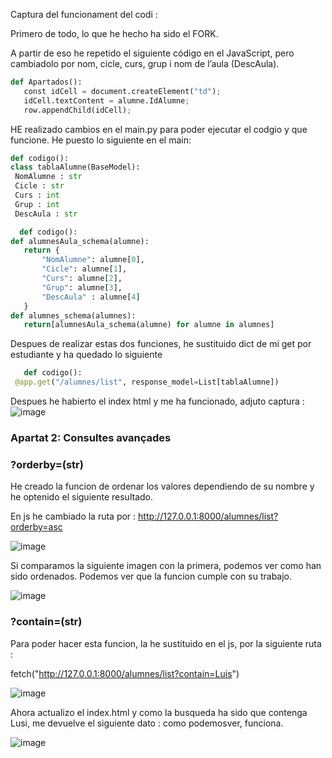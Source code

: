 Captura del funcionament del codi : 



Primero de todo, lo que he hecho ha sido el FORK.

A partir de eso he repetido el siguiente código en el JavaScript, pero cambiadolo por nom, cicle, curs, grup i nom de l’aula (DescAula).
 

```python
def Apartados():
   const idCell = document.createElement("td");
   idCell.textContent = alumne.IdAlumne;
   row.appendChild(idCell); 
```

HE realizado cambios en el main.py para poder ejecutar el codgio y que funcione. 
He puesto lo siguiente en el main: 

   ```python
   def codigo():
   class tablaAlumne(BaseModel):
    NomAlumne : str
    Cicle : str
    Curs : int
    Grup : int
    DescAula : str
```

 ```python
   def codigo():
def alumnesAula_schema(alumne):
    return {
        "NomAlumne": alumne[0],
        "Cicle": alumne[1],
        "Curs": alumne[2],
        "Grup": alumne[3],
        "DescAula" : alumne[4]
    }
def alumnes_schema(alumnes):
    return[alumnesAula_schema(alumne) for alumne in alumnes]

```
Despues de realizar estas dos funciones, he sustituido dict de mi get por estudiante y ha quedado lo siguiente 
```python
   def codigo():
 @app.get("/alumnes/list", response_model=List[tablaAlumne])
```

Despues he habierto el index html y me ha funcionado, adjuto captura :
![image](https://github.com/user-attachments/assets/c884c751-63cd-448e-a887-fe78ce29336c)

### Apartat 2: Consultes avançades
### ?orderby=(str)
He creado la funcion de ordenar los valores dependiendo de su nombre y he optenido el siguiente resultado. 

En js he cambiado la ruta por : http://127.0.0.1:8000/alumnes/list?orderby=asc

![image](https://github.com/user-attachments/assets/2ae86418-0812-4f36-98d0-ce9437d6fc10)

Si comparamos la siguiente imagen con la primera, podemos ver como han sido ordenados. Podemos ver que la funcion cumple con su trabajo.

![image](https://github.com/user-attachments/assets/cbb10c93-b2ed-4160-b206-7ac688b3fc45)


### ?contain=(str)
Para poder hacer esta funcion, la he sustituido en el js, por la siguiente ruta :

 fetch("http://127.0.0.1:8000/alumnes/list?contain=Luis") 
 
![image](https://github.com/user-attachments/assets/de14119c-bfca-4f6e-9894-30f92f9d566e)

Ahora actualizo el index.html y como la busqueda ha sido que contenga Lusi, me devuelve el siguiente dato : 
como podemosver, funciona.

![image](https://github.com/user-attachments/assets/c9d7c217-b87e-4490-a82c-323bf5bd42aa)









